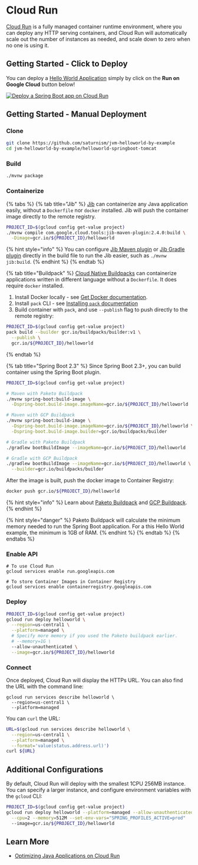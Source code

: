 # Cloud Run

[Cloud Run](https://cloud.google.com/run/docs) is a fully managed container runtime environment, where you can deploy any HTTP serving containers, and Cloud Run will automatically scale out the number of instances as needed, and scale down to zero when no one is using it.

## Getting Started - Click to Deploy

You can deploy a [Hello World Application](https://github.com/saturnism/jvm-helloworld-by-example/tree/master/helloworld-springboot-tomcat) simply by click on the **Run on Google Cloud** button below!

[![Deploy a Spring Boot app on Cloud Run](https://deploy.cloud.run/button.svg)](https://deploy.cloud.run/?git_repo=https://github.com/saturnism/jvm-helloworld-by-example.git&dir=helloworld-springboot-tomcat)

## Getting Started - Manual Deployment

### Clone

```bash
git clone https://github.com/saturnism/jvm-helloworld-by-example
cd jvm-helloworld-by-example/helloworld-springboot-tomcat
```

### Build

```bash
./mvnw package
```

### Containerize

{% tabs %}
{% tab title="Jib" %}
[Jib](https://github.com/GoogleContainerTools/jib) can containerize any Java application easily, without a `Dockerfile` nor `docker` installed. Jib will push the container image directly to the remote registry.

```bash
PROJECT_ID=$(gcloud config get-value project)
./mvnw compile com.google.cloud.tools:jib-maven-plugin:2.4.0:build \
  -Dimage=gcr.io/${PROJECT_ID}/helloworld
```

{% hint style="info" %}
You can configure [Jib Maven plugin](https://github.com/GoogleContainerTools/jib/tree/master/jib-maven-plugin) or [Jib Gradle plugin](https://github.com/GoogleContainerTools/jib/tree/master/jib-gradle-plugin) directly in the build file to run the Jib easier, such as `./mvnw jib:build`.
{% endhint %}
{% endtab %}

{% tab title="Buildpack" %}
[Cloud Native Buildpacks](https://buildpacks.io) can containerize applications written in different language without a `Dockerfile`. It does require `docker` installed.

1. Install Docker locally - see [Get Docker documentation](https://docs.docker.com/get-docker/).
2. Install `pack` CLI - see [Installing `pack` documentation](https://buildpacks.io/docs/install-pack/)
3. Build container with `pack`, and use `--publish` flag to push directly to the remote registry:

```bash
PROJECT_ID=$(gcloud config get-value project)
pack build --builder gcr.io/buildpacks/builder:v1 \
  --publish \
  gcr.io/${PROJECT_ID}/helloworld
```
{% endtab %}

{% tab title="Spring Boot 2.3" %}
Since Spring Boot 2.3+, you can build container using the Spring Boot plugin.

```bash
PROJECT_ID=$(gcloud config get-value project)

# Maven with Paketo Buildpack
./mvnw spring-boot:build-image \
  -Dspring-boot.build-image.imageName=gcr.io/${PROJECT_ID}/helloworld

# Maven with GCP Buildpack
./mvnw spring-boot:build-image \
  -Dspring-boot.build-image.imageName=gcr.io/${PROJECT_ID}/helloworld \
  -Dspring-boot.build-image.builder=gcr.io/buildpacks/builder

# Gradle with Paketo Buildpack
./gradlew bootBuildImage --imageName=gcr.io/${PROJECT_ID}/helloworld

# Gradle with GCP Buildpack
./gradlew bootBuildImage --imageName=gcr.io/${PROJECT_ID}/helloworld \
  --builder=gcr.io/buildpacks/builder
```

After the image is built, push the docker image to Container Registry:

```bash
docker push gcr.io/${PROJECT_ID}/helloworld
```

{% hint style="info" %}
Learn about [Paketo Buildpack](https://paketo.io/) and [GCP Buildpack](https://github.com/GoogleCloudPlatform/buildpacks).
{% endhint %}

{% hint style="danger" %}
Paketo Buildpack will calculate the minimum memory needed to run the Spring Boot application. For a this Hello World example, the minimum is 1GB of RAM.
{% endhint %}
{% endtab %}
{% endtabs %}

### Enable API

```text
# To use Cloud Run
gcloud services enable run.googleapis.com

# To store Container Images in Container Registry
gcloud services enable containerregistry.googleapis.com
```

### Deploy

```bash
PROJECT_ID=$(gcloud config get-value project)
gcloud run deploy helloworld \
  --region=us-central1 \
  --platform=managed \
  # Specify more memory if you used the Paketo buildpack earlier.
  # --memory=1G \
  --allow-unauthenticated \
  --image=gcr.io/${PROJECT_ID}/helloworld
```

### Connect

Once deployed, Cloud Run will display the HTTPs URL. You can also find the URL with the command line:

```text
gcloud run services describe helloworld \
  --region=us-central1 \
  --platform=managed
```

You can `curl` the URL:

```bash
URL=$(gcloud run services describe helloworld \
  --region=us-central1 \
  --platform=managed \
  --format='value(status.address.url)')
curl ${URL}
```

## Additional Configurations

By default, Cloud Run will deploy with the smallest 1CPU 256MB instance. You can specify a larger instance, and configure environment variables with the `gcloud` CLI:

```bash
PROJECT_ID=$(gcloud config get-value project)
gcloud run deploy helloworld --platform=managed --allow-unauthenticated \
  --cpu=2 --memory=512M --set-env-vars="SPRING_PROFILES_ACTIVE=prod"
  --image=gcr.io/${PROJECT_ID}/helloworld
```

## Learn More

* [Optimizing Java Applications on Cloud Run](https://cloud.google.com/run/docs/tips/java)

